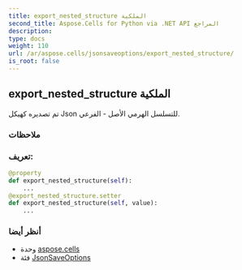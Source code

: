 ```yaml
---
title: export_nested_structure الملكية
second_title: Aspose.Cells for Python via .NET API المراجع
description:
type: docs
weight: 110
url: /ar/aspose.cells/jsonsaveoptions/export_nested_structure/
is_root: false
---
```

##  export_nested_structure الملكية

تم تصديره كهيكل Json للتسلسل الهرمي الأصل - الفرعي.

###  ملاحظات


###  تعريف:
```python
@property
def export_nested_structure(self):
    ...
@export_nested_structure.setter
def export_nested_structure(self, value):
    ...
```

###  أنظر أيضا
* وحدة [aspose.cells](../../)
* فئة [JsonSaveOptions](/cells/python-net/ar/aspose.cells/jsonsaveoptions)
